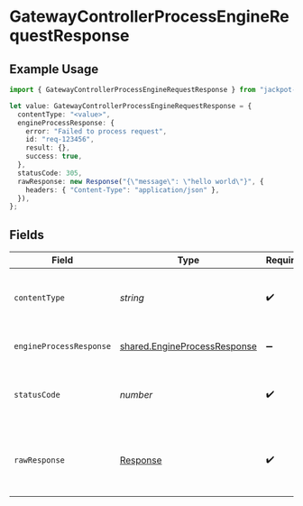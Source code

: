 # GatewayControllerProcessEngineRequestResponse

## Example Usage

```typescript
import { GatewayControllerProcessEngineRequestResponse } from "jackpot-api-client/models/operations";

let value: GatewayControllerProcessEngineRequestResponse = {
  contentType: "<value>",
  engineProcessResponse: {
    error: "Failed to process request",
    id: "req-123456",
    result: {},
    success: true,
  },
  statusCode: 305,
  rawResponse: new Response("{\"message\": \"hello world\"}", {
    headers: { "Content-Type": "application/json" },
  }),
};
```

## Fields

| Field                                                                        | Type                                                                         | Required                                                                     | Description                                                                  |
| ---------------------------------------------------------------------------- | ---------------------------------------------------------------------------- | ---------------------------------------------------------------------------- | ---------------------------------------------------------------------------- |
| `contentType`                                                                | *string*                                                                     | :heavy_check_mark:                                                           | HTTP response content type for this operation                                |
| `engineProcessResponse`                                                      | [shared.EngineProcessResponse](../../models/shared/engineprocessresponse.md) | :heavy_minus_sign:                                                           | Request processed successfully                                               |
| `statusCode`                                                                 | *number*                                                                     | :heavy_check_mark:                                                           | HTTP response status code for this operation                                 |
| `rawResponse`                                                                | [Response](https://developer.mozilla.org/en-US/docs/Web/API/Response)        | :heavy_check_mark:                                                           | Raw HTTP response; suitable for custom response parsing                      |